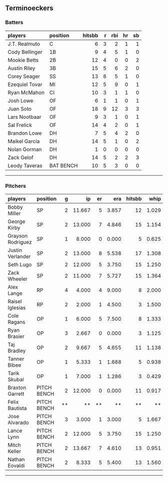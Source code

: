 ## Terminoeckers

### Batters

 
|players        |position  | hitsbb|  r| rbi| hr| sb| 
|:--------------|:---------|------:|--:|---:|--:|--:| 
|J.T. Realmuto  |C         |      6|  3|   2|  1|  1| 
|Cody Bellinger |1B        |      9|  4|   5|  1|  0| 
|Mookie Betts   |2B        |     12|  4|   0|  0|  2| 
|Austin Riley   |3B        |     15|  5|   6|  2|  0| 
|Corey Seager   |SS        |     13|  8|   5|  1|  0| 
|Ezequiel Tovar |MI        |     12|  5|   9|  0|  1| 
|Ryan McMahon   |CI        |     10|  3|   1|  1|  0| 
|Josh Lowe      |OF        |      6|  1|   1|  0|  1| 
|Juan Soto      |OF        |     18|  9|  12|  3|  3| 
|Lars Nootbaar  |OF        |      9|  3|   1|  0|  1| 
|Sal Frelick    |OF        |     14|  4|   2|  0|  1| 
|Brandon Lowe   |DH        |      7|  5|   4|  2|  0| 
|Maikel Garcia  |DH        |     14|  5|   1|  0|  2| 
|Nolan Gorman   |DH        |      1|  0|   0|  0|  0| 
|Zack Gelof     |DH        |     14|  5|   2|  2|  3| 
|Leody Taveras  |BAT BENCH |     10|  5|   3|  0|  0| 

* * *

### Pitchers

 
|players           |position    |  g|     ip| er|   era| hitsbb|  whip| so|  w| sv| 
|:-----------------|:-----------|--:|------:|--:|-----:|------:|-----:|--:|--:|--:| 
|Bobby Miller      |SP          |  2| 11.667|  5| 3.857|     12| 1.029| 14|  1|  0| 
|George Kirby      |SP          |  2| 13.000|  7| 4.846|     15| 1.154| 10|  1|  0| 
|Grayson Rodriguez |SP          |  1|  8.000|  0| 0.000|      5| 0.625|  7|  1|  0| 
|Justin Verlander  |SP          |  2| 13.000|  8| 5.538|     17| 1.308| 12|  0|  0| 
|Seth Lugo         |SP          |  2| 12.000|  5| 3.750|     15| 1.250| 14|  1|  0| 
|Zack Wheeler      |SP          |  2| 11.000|  7| 5.727|     15| 1.364|  9|  1|  0| 
|Alex Lange        |RP          |  4|  4.000|  4| 9.000|      8| 2.000|  4|  1|  1| 
|Raisel Iglesias   |RP          |  2|  2.000|  1| 4.500|      3| 1.500|  2|  1|  0| 
|Cole Ragans       |OP          |  1|  6.000|  5| 7.500|      8| 1.333|  7|  0|  0| 
|Ryan Brasier      |OP          |  3|  2.667|  0| 0.000|      3| 1.125|  3|  0|  0| 
|Taj Bradley       |OP          |  2|  9.667|  5| 4.655|     11| 1.138| 13|  0|  0| 
|Tanner Bibee      |OP          |  1|  5.333|  1| 1.688|      5| 0.938|  4|  0|  0| 
|Tarik Skubal      |OP          |  1|  7.000|  1| 1.286|      3| 0.429|  9|  1|  0| 
|Braxton Garrett   |PITCH BENCH |  2| 12.000|  0| 0.000|     11| 0.917| 14|  1|  0| 
|Felix Bautista    |PITCH BENCH | **|     **| **|    **|     **|    **| **| **| **| 
|Jose Alvarado     |PITCH BENCH |  3|  3.000|  1| 3.000|      5| 1.667|  5|  0|  1| 
|Lance Lynn        |PITCH BENCH |  2| 12.000|  5| 3.750|     15| 1.250|  9|  2|  0| 
|Mitch Keller      |PITCH BENCH |  2| 13.667|  7| 4.610|     13| 0.951| 13|  2|  0| 
|Nathan Eovaldi    |PITCH BENCH |  2|  8.333|  5| 5.400|     13| 1.560|  6|  0|  0| 


* * *


